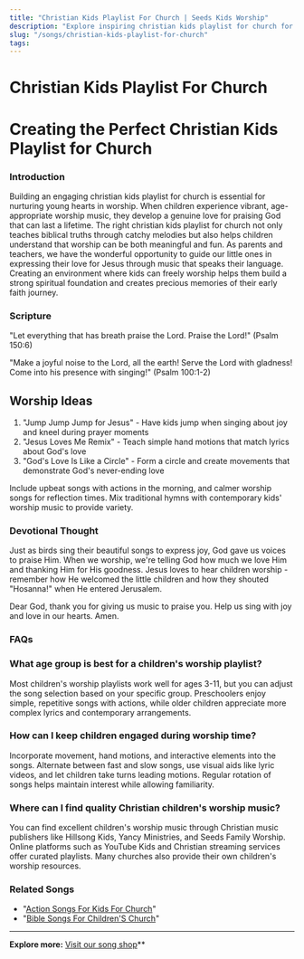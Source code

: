 ```yaml
---
title: "Christian Kids Playlist For Church | Seeds Kids Worship"
description: "Explore inspiring christian kids playlist for church for children's worship and faith development. Biblical music resources for families and ministry."
slug: "/songs/christian-kids-playlist-for-church"
tags:
---
```


# Christian Kids Playlist For Church

# Creating the Perfect Christian Kids Playlist for Church

### Introduction
Building an engaging christian kids playlist for church is essential for nurturing young hearts in worship. When children experience vibrant, age-appropriate worship music, they develop a genuine love for praising God that can last a lifetime. The right christian kids playlist for church not only teaches biblical truths through catchy melodies but also helps children understand that worship can be both meaningful and fun. As parents and teachers, we have the wonderful opportunity to guide our little ones in expressing their love for Jesus through music that speaks their language. Creating an environment where kids can freely worship helps them build a strong spiritual foundation and creates precious memories of their early faith journey.

### Scripture
"Let everything that has breath praise the Lord. Praise the Lord!" (Psalm 150:6)

"Make a joyful noise to the Lord, all the earth! Serve the Lord with gladness! Come into his presence with singing!" (Psalm 100:1-2)

## Worship Ideas
1. "Jump Jump Jump for Jesus" - Have kids jump when singing about joy and kneel during prayer moments
2. "Jesus Loves Me Remix" - Teach simple hand motions that match lyrics about God's love
3. "God's Love Is Like a Circle" - Form a circle and create movements that demonstrate God's never-ending love

Include upbeat songs with actions in the morning, and calmer worship songs for reflection times. Mix traditional hymns with contemporary kids' worship music to provide variety.

### Devotional Thought
Just as birds sing their beautiful songs to express joy, God gave us voices to praise Him. When we worship, we're telling God how much we love Him and thanking Him for His goodness. Jesus loves to hear children worship - remember how He welcomed the little children and how they shouted "Hosanna!" when He entered Jerusalem.

Dear God, thank you for giving us music to praise you. Help us sing with joy and love in our hearts. Amen.

### FAQs

### What age group is best for a children's worship playlist?
Most children's worship playlists work well for ages 3-11, but you can adjust the song selection based on your specific group. Preschoolers enjoy simple, repetitive songs with actions, while older children appreciate more complex lyrics and contemporary arrangements.

### How can I keep children engaged during worship time?
Incorporate movement, hand motions, and interactive elements into the songs. Alternate between fast and slow songs, use visual aids like lyric videos, and let children take turns leading motions. Regular rotation of songs helps maintain interest while allowing familiarity.

### Where can I find quality Christian children's worship music?
You can find excellent children's worship music through Christian music publishers like Hillsong Kids, Yancy Ministries, and Seeds Family Worship. Online platforms such as YouTube Kids and Christian streaming services offer curated playlists. Many churches also provide their own children's worship resources.

### Related Songs

- "[Action Songs For Kids For Church](/songs/action-songs-for-kids-for-church/)"
- "[Bible Songs For Children'S Church](/songs/bible-songs-for-children-s-church/)"

---

**Explore more:** [Visit our song shop](https://seedskidsworship.com/shop)**

<!-- Schema Markup -->
<script type="application/ld+json">
{
  "@context": "https://schema.org",
  "@type": "MusicRecording",
  "name": "Christian Kids Playlist For Church",
  "byArtist": {
    "@type": "MusicGroup",
    "name": "Seeds Kids Worship"
  },
  "isFamilyFriendly": true,
  "url": "https://seedskidsworship.com/songs/christian-kids-playlist-for-church/"
}
</script>